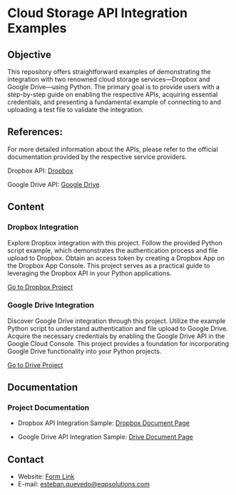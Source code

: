 # Cloud Storage API Integration Examples

## Objective

This repository offers straightforward examples of demonstrating the integration with two renowned cloud storage
services—Dropbox and Google Drive—using Python.
The primary goal is to provide users with a step-by-step guide on
enabling the respective APIs, acquiring essential credentials, and presenting a fundamental example of connecting to and
uploading a test file to validate the integration.

## References:

For more detailed information about the APIs, please refer to the official documentation provided by the respective
service providers.

Dropbox API: [Dropbox](https://developers.google.com/drive/api/guides/about-sdk "Dropbox API Official Documentation")

Google Drive
API: [Google Drive](https://www.dropbox.com/developers/documentation/http/overview "Google Drive API Official Documentation").

## Content

### Dropbox Integration

Explore Dropbox integration with this project.
Follow the provided Python script example, which demonstrates the
authentication process and file upload to Dropbox.
Obtain an access token by creating a Dropbox App on the Dropbox App
Console.
This project serves as a practical guide to leveraging the Dropbox API in your Python applications.

[Go to Dropbox Project](https://github.com/Esteban-Quevedo/python-api-examples/tree/main/dropbox_integration)

### Google Drive Integration

Discover Google Drive integration through this project.
Utilize the example Python script to understand authentication
and file upload to Google Drive.
Acquire the necessary credentials by enabling the Google Drive API in the Google Cloud
Console.
This project provides a foundation for incorporating Google Drive functionality into your Python projects.

[Go to Drive Project](https://github.com/Esteban-Quevedo/python-api-examples/tree/main/google_drive_integration)

## Documentation

### Project Documentation

- Dropbox API Integration
  Sample: [Dropbox Document Page](https://eqpsolutions.com/blog/techexperiments-hub-4/dropbox-api-integration-sample-6)

- Google Drive API Integration
  Sample: [Drive Document Page](https://eqpsolutions.com/blog/techexperiments-hub-4/google-drive-api-integration-sample-5)

## Contact

- Website: [Form Link](https://eqpsolutions.com/contactus)
- E-mail: [esteban.quevedo@eqpsolutions.com](mailto:esteban.quevedo@eqpsolutions.com)


